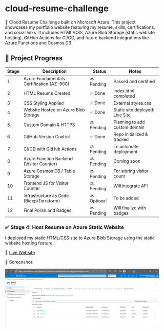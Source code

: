 # cloud-resume-challenge
🚀 Cloud Resume Challenge built on Microsoft Azure. This project showcases my portfolio website featuring my resume, skills, certifications, and social links. It includes HTML/CSS, Azure Blob Storage (static website hosting), GitHub Actions for CI/CD, and future backend integrations like Azure Functions and Cosmos DB.

## 📌 Project Progress

| Stage | Description                              | Status | Notes |
|-------|------------------------------------------|--------|-------|
| 1     | Azure Fundamentals Certification (AZ-900) | 🔜 Pending | Passed and certified |
| 2     | HTML Resume Created                       | ✅ Done | index.html completed |
| 3     | CSS Styling Applied                       | ✅ Done | External styles.css |
| 4     | Website Hosted on Azure Blob Storage      | ✅ Done | Static site deployed: [Live Site](https://preciouswebsite.z6.web.core.windows.net/) |
| 5     | Custom Domain & HTTPS                     | 🔜 Pending | Planning to add custom domain |
| 6     | GitHub Version Control                    | ✅ Done | Repo initialized & tracked |
| 7     | CI/CD with GitHub Actions                 | 🔜 Pending | To automate deployment |
| 8     | Azure Function Backend (Visitor Counter)  | 🔜 Pending | Coming soon |
| 9     | Azure Cosmos DB / Table Storage           | 🔜 Pending | For storing visitor count |
| 10    | Frontend JS for Visitor Counter           | 🔜 Pending | Will integrate API |
| 11    | Infrastructure as Code (Bicep/Terraform)  | 🔜 Optional | To be added |
| 12    | Final Polish and Badges                   | 🔜 Pending | Will finalize with badges |



### ✅ Stage 4: Host Resume on Azure Static Website

I deployed my static HTML/CSS site to Azure Blob Storage using the static website hosting feature.

🔗 [Live Website](https://preciouswebsite.z6.web.core.windows.net/)

📸 Screenshot:

![Azure Static Website Hosting](./screenshots/stage-4-azure-static-hosting.png)
